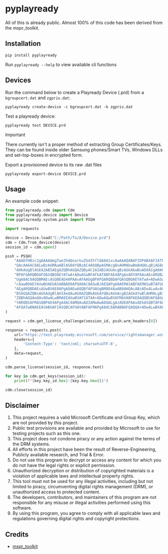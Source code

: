 # pyplayready
All of this is already public. Almost 100% of this code has been derived from the mspr_toolkit.

## Installation
```shell
pip install pyplayready
```

Run `pyplayready --help` to view available cli functions

## Devices
Run the command below to create a Playready Device (.prd) from a `bgroupcert.dat` and `zgpriv.dat`:
```shell
pyplayready create-device -c bgroupcert.dat -k zgpriv.dat
```

Test a playready device:
```shell
pyplayready test DEVICE.prd
```

> [!IMPORTANT]  
> There currently isn't a proper method of extracting Group Certificates/Keys. They can be found inside older Samsung phones/Smart TVs, Windows DLLs and set-top-boxes in encrypted form.

Export a provisioned device to its raw .dat files
```shell
pyplayready export-device DEVICE.prd
```

## Usage
An example code snippet:

```python
from pyplayready.cdm import Cdm
from pyplayready.device import Device
from pyplayready.system.pssh import PSSH

import requests

device = Device.load("C:/Path/To/A/Device.prd")
cdm = Cdm.from_device(device)
session_id = cdm.open()

pssh = PSSH(
    "AAADfHBzc2gAAAAAmgTweZhAQoarkuZb4IhflQAAA1xcAwAAAQABAFIDPABXAFIATQBIAEUAQQBEAEUAUgAgAHgAbQBsAG4AcwA9ACIAaAB0AH"
    "QAcAA6AC8ALwBzAGMAaABlAG0AYQBzAC4AbQBpAGMAcgBvAHMAbwBmAHQALgBjAG8AbQAvAEQAUgBNAC8AMgAwADAANwAvADAAMwAvAFAAbABh"
    "AHkAUgBlAGEAZAB5AEgAZQBhAGQAZQByACIAIAB2AGUAcgBzAGkAbwBuAD0AIgA0AC4AMAAuADAALgAwACIAPgA8AEQAQQBUAEEAPgA8AFAAUg"
    "BPAFQARQBDAFQASQBOAEYATwA+ADwASwBFAFkATABFAE4APgAxADYAPAAvAEsARQBZAEwARQBOAD4APABBAEwARwBJAEQAPgBBAEUAUwBDAFQA"
    "UgA8AC8AQQBMAEcASQBEAD4APAAvAFAAUgBPAFQARQBDAFQASQBOAEYATwA+ADwASwBJAEQAPgA0AFIAcABsAGIAKwBUAGIATgBFAFMAOAB0AE"
    "cAawBOAEYAVwBUAEUASABBAD0APQA8AC8ASwBJAEQAPgA8AEMASABFAEMASwBTAFUATQA+AEsATABqADMAUQB6AFEAUAAvAE4AQQA9ADwALwBD"
    "AEgARQBDAEsAUwBVAE0APgA8AEwAQQBfAFUAUgBMAD4AaAB0AHQAcABzADoALwAvAHAAcgBvAGYAZgBpAGMAaQBhAGwAcwBpAHQAZQAuAGsAZQ"
    "B5AGQAZQBsAGkAdgBlAHIAeQAuAG0AZQBkAGkAYQBzAGUAcgB2AGkAYwBlAHMALgB3AGkAbgBkAG8AdwBzAC4AbgBlAHQALwBQAGwAYQB5AFIA"
    "ZQBhAGQAeQAvADwALwBMAEEAXwBVAFIATAA+ADwAQwBVAFMAVABPAE0AQQBUAFQAUgBJAEIAVQBUAEUAUwA+ADwASQBJAFMAXwBEAFIATQBfAF"
    "YARQBSAFMASQBPAE4APgA4AC4AMQAuADIAMwAwADQALgAzADEAPAAvAEkASQBTAF8ARABSAE0AXwBWAEUAUgBTAEkATwBOAD4APAAvAEMAVQBT"
    "AFQATwBNAEEAVABUAFIASQBCAFUAVABFAFMAPgA8AC8ARABBAFQAQQA+ADwALwBXAFIATQBIAEUAQQBEAEUAUgA+AA=="
)

request = cdm.get_license_challenge(session_id, pssh.wrm_headers[0])

response = requests.post(
    url="https://test.playready.microsoft.com/service/rightsmanager.asmx?cfg=(persist:false,sl:2000)",
    headers={
        'Content-Type': 'text/xml; charset=UTF-8',
    },
    data=request,
)

cdm.parse_license(session_id, response.text)

for key in cdm.get_keys(session_id):
    print(f"{key.key_id.hex}:{key.key.hex()}")

cdm.close(session_id)
```

## Disclaimer

1. This project requires a valid Microsoft Certificate and Group Key, which are not provided by this project.
2. Public test provisions are available and provided by Microsoft to use for testing projects such as this one.
3. This project does not condone piracy or any action against the terms of the DRM systems.
4. All efforts in this project have been the result of Reverse-Engineering, Publicly available research, and Trial & Error.
5. Do not use this program to decrypt or access any content for which you do not have the legal rights or explicit permission.
6. Unauthorized decryption or distribution of copyrighted materials is a violation of applicable laws and intellectual property rights.
7. This tool must not be used for any illegal activities, including but not limited to piracy, circumventing digital rights management (DRM), or unauthorized access to protected content.
8. The developers, contributors, and maintainers of this program are not responsible for any misuse or illegal activities performed using this software.
9. By using this program, you agree to comply with all applicable laws and regulations governing digital rights and copyright protections.

## Credits
+ [mspr_toolkit](https://security-explorations.com/materials/mspr_toolkit.zip)
